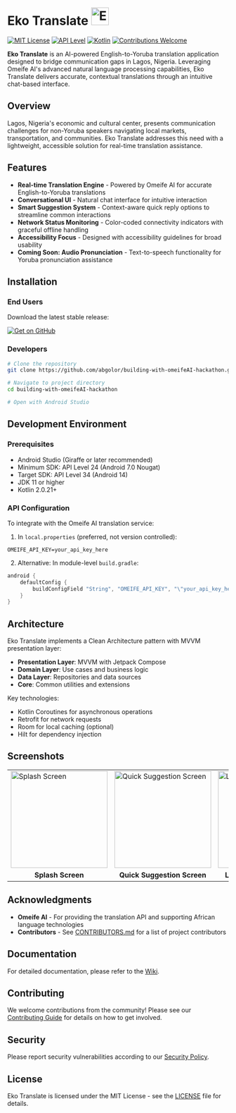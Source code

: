 # Eko Translate <img src="assets/logo.png" alt="Eko Translate Logo" width="40">

[![MIT License](https://img.shields.io/badge/License-MIT-blue.svg)](LICENSE)
[![API Level](https://img.shields.io/badge/API-24%2B-brightgreen.svg)](https://android-arsenal.com/api?level=24)
[![Kotlin](https://img.shields.io/badge/Kotlin-2.0.21-purple.svg)](https://kotlinlang.org/)
[![Contributions Welcome](https://img.shields.io/badge/contributions-welcome-orange.svg)](CONTRIBUTING.md)

**Eko Translate** is an AI-powered English-to-Yoruba translation application designed to bridge communication gaps in Lagos, Nigeria. Leveraging Omeife AI's advanced natural language processing capabilities, Eko Translate delivers accurate, contextual translations through an intuitive chat-based interface.

## Overview

Lagos, Nigeria's economic and cultural center, presents communication challenges for non-Yoruba speakers navigating local markets, transportation, and communities. Eko Translate addresses this need with a lightweight, accessible solution for real-time translation assistance.

## Features

- **Real-time Translation Engine** - Powered by Omeife AI for accurate English-to-Yoruba translations
- **Conversational UI** - Natural chat interface for intuitive interaction
- **Smart Suggestion System** - Context-aware quick reply options to streamline common interactions
- **Network Status Monitoring** - Color-coded connectivity indicators with graceful offline handling
- **Accessibility Focus** - Designed with accessibility guidelines for broad usability
- **Coming Soon: Audio Pronunciation** - Text-to-speech functionality for Yoruba pronunciation assistance

## Installation

### End Users

Download the latest stable release:

[![Get on GitHub](https://img.shields.io/badge/Download-Latest%20Release-blue?style=for-the-badge&logo=github)](https://github.com/abgolor/building-with-omeifeAI-hackathon/releases/latest)

### Developers

```bash
# Clone the repository
git clone https://github.com/abgolor/building-with-omeifeAI-hackathon.git

# Navigate to project directory
cd building-with-omeifeAI-hackathon

# Open with Android Studio
```

## Development Environment

### Prerequisites

- Android Studio (Giraffe or later recommended)
- Minimum SDK: API Level 24 (Android 7.0 Nougat)
- Target SDK: API Level 34 (Android 14)
- JDK 11 or higher
- Kotlin 2.0.21+

### API Configuration

To integrate with the Omeife AI translation service:

1. In `local.properties` (preferred, not version controlled):
```properties
OMEIFE_API_KEY=your_api_key_here
```

2. Alternative: In module-level `build.gradle`:
```gradle
android {
    defaultConfig {
        buildConfigField "String", "OMEIFE_API_KEY", "\"your_api_key_here\""
    }
}
```

## Architecture

Eko Translate implements a Clean Architecture pattern with MVVM presentation layer:

- **Presentation Layer**: MVVM with Jetpack Compose
- **Domain Layer**: Use cases and business logic
- **Data Layer**: Repositories and data sources
- **Core**: Common utilities and extensions

Key technologies:
- Kotlin Coroutines for asynchronous operations
- Retrofit for network requests
- Room for local caching (optional)
- Hilt for dependency injection

## Screenshots

<table>
  <tr>
    <td><img src="assets/splash_screen.png" alt="Splash Screen" width="220"/></td>
    <td><img src="assets/quick_suggestion.png" alt="Quick Suggestion Screen" width="220"/></td>
    <td><img src="assets/light_mode_chat_screen.png" alt="Light Mode Chat Screen" width="220"/></td>
    <td><img src="assets/dark_mode_chat_screen.png" alt="Dark Mode Chat Screen" width="220"/></td>
  </tr>
  <tr>
    <td align="center"><b>Splash Screen</b></td>
    <td align="center"><b>Quick Suggestion Screen</b></td>
    <td align="center"><b>Light Mode Chat Screen</b></td>
    <td align="center"><b>Dark Mode Chat Screen</b></td>
  </tr>
</table>

## Acknowledgments

- **Omeife AI** - For providing the translation API and supporting African language technologies
- **Contributors** - See [CONTRIBUTORS.md](CONTRIBUTORS.md) for a list of project contributors

## Documentation

For detailed documentation, please refer to the [Wiki](https://github.com/abgolor/building-with-omeifeAI-hackathon/wiki).

## Contributing

We welcome contributions from the community! Please see our [Contributing Guide](CONTRIBUTING.md) for details on how to get involved.

## Security

Please report security vulnerabilities according to our [Security Policy](SECURITY.md).

## License

Eko Translate is licensed under the MIT License - see the [LICENSE](LICENSE) file for details.